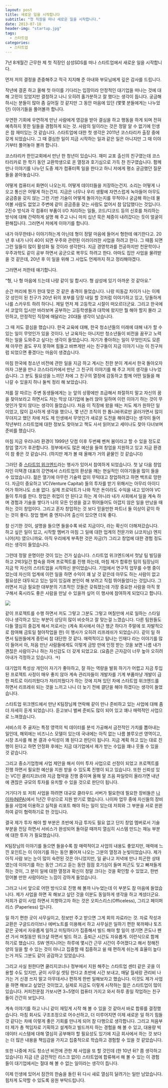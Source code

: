 ```yaml
---
layout: post
title: 새로운 일을 시작합니다
subtitle: "첫 직장을 떠나 새로운 일을 시작합니다."
date: 2013-07-18
header-img: "startup.jpg"
tags:
  - 스타트업
categories:
  - 스타트업
---
```


7년 8개월간 근무한 제 첫 직장인 삼성SDS를 떠나 스타트업에서 새로운 일을 시작합니다.

먼저 저의 결정을 존중해주고 적극 지지해 준 아내와 부모님에게 깊은 감사를 드립니다.

작년에 결혼 하고 올해 첫 아이를 기다리는 입장이라 안정적인 대기업을 떠나는 것에 대해 고민이 있었지만 결정하고 나니 오히려 홀가분하고 잘 했다는 생각이 듭니다. 궁금해 하시는 분들이 많아 좀 길어질 것 같지만 그 동안 마음에 있던 (몇몇 분들에게는 나누었던) 이야기들을 풀어볼까 합니다.

우연한 기회에 우연하게 만난 사람에게 영감을 받아 결심을 하고 행동을 하게 되며 전혀 예측하지 못한 일들을 경험하게 되는 것. 사람의 일이라는 것은 정말 알 수 없기에 인생은 참 재미있는 것 같습니다. 스타트업에 대한 첫 생각은 2011년 코스타리카 출장 중에 갖게 되었습니다. 그 때 결심한 일이 지금 시작하는 일과 같은 일은 아니지만 그 때 이야기부터 풀어놓아 볼까 합니다.


코스타리카 한인교회에서 만난 한 청년이 있습니다. 재미 교포 출신의 친구였는데 코스타리카로 한 학기 동안 교환학생으로 온 열정과 호기심으로 가득 찬 친구였습니다. 함께 만나 이야기를 나누던 도중 제가 컴퓨터쪽 일을 한다고 하니 저에게 평소 궁금했던 질문들을 쏟아놓습니다.

어떻게 컴퓨터서 화면이 나오는지. 어떻게 데이터들을 저장하는건지. 소리는 어떻게 나오고 통신은 어떻게 하는건지. 지금은 너무나 우리 생활에 자연스럽게 녹아들어 아무도 궁금증을 갖지 않는 그런 기반 기술이 어떻게 돌아가는지를 무척이나 궁금해 하는데 물어볼 사람도 없었고 주변에 같이 궁금증을 갖는 사람도 없어서 참 답답했다는 것입니다. 2진수 방식과 각 컴퓨터 부품이 I/O 처리하는 일들, 코드/디코드 등의 신호를 처리하는 방식에 대해 간략하게 설명 해 주고 나니 마치 십년 묵은 체증이 내려갔다는 듯이 얼굴이 환해집니다. 그러면서 저에게 이야기를 합니다.

내가 아무한테나 이야기하는게 아닌데 형이 정말 마음에 들어서 형한테 얘기한다고. 20년 후 내가 나이 40이 되면 우주와 관련된 이러이러한 사업을 하려고 한다. 그 때쯤 되면 그런 일들이 많이 활성화 될 것이라 생각한다. 지금 경영학과를 전공하지만 천문학이나 우주과학도 같이 공부 하면서 공군으로 복무도 하려고 한다. 아마도 집안 사업을 물려받을 것 같은데, 20년 후 이 일을 위해 그 사업도 언제까지 하고 정리해야겠다.

그러면서 저한테 얘기합니다.

“형, 나 형 마음에 드는데 나랑 같이 일 합시다. 형 삼성에 있기 아까운 것 같아요.”

순간 머리에 뭔가 한대 맞은 것 같은 충격이 들었습니다. 나랑 띠동갑 차이가 나는 이제 갓 성인이 된 친구가 20년 뒤의 포부를 당장 내일 할 것처럼 이야기하고 있고, 당돌하게 나를 스카우트 하려 하다니. 제일 먼저 제 고등학교 시절이 떠오르더군요. 그리고 한국에서 코앞의 입시만 바라보며 공부하는 고등학생들과 대학에 왔지만 뭘 해야 할지 몰라 고민하고, 안정적인 직장에 매달리는 20대들 생각이 났습니다.

그 때 저도 결심을 했습니다. 한국 교육에 대해, 한국 청소년들의 미래에 대해 내가 할 수 있는 일이 무엇인가 있을 것이다. 난 교육자는 아니지만 청소년들이 비전을 꿈꾸고 노력하는 일을 도와주고 싶다는 생각이 들었습니다. 자기가 좋아하는 일이 무엇인지도 모른 채 아무런 꿈도 꾸지 못하며 힘들고 바쁘게만 사는 친구들이 지금 이야기 나눈 이 친구처럼 되었으면 좋겠다는 마음이 생겼습니다.

마침 한국에 청소년 비전에 관한 일을 지금 하고 계시는 친한 분이 계셔서 한국 돌아오자 마자 그분을 만나 코스타리카에서 만난 그 친구의 이야기를 해 주고 저의 생각을 나누었습니다. 그 분도 필요성을 느끼던 차에 그 친구의 열정에 감동하고 함께 어떤 일들을 해 나갈 수 있을지 하나 둘씩 정리 해 보았습니다.

저를 잘 따르는 주변 동생들에게는 눈 앞의 상황에만 조급해서 좌절하지 말고 자신의 꿈을 찾아보라고 하면서도 저는 막상 대기업에 눌러 앉아 일하며 이런 이야기 하는 것이 무엇인가 맞지 않다는 생각이 들었습니다. 처음 이 직장에 왔을 때는 저도 제가 원하던 일이었고, 많이 감사하게 생각을 했으나, 몇 년간 조직의 한 톱니바퀴로만 굴러가면서 많이 무뎌지고 했던 차에 저도 제 인생에서 무엇인가 새로운 도전을 해야겠다는 생각이 들어 작년부터 스타트업에 대한 정보도 찾아보고 책도 사서 읽어보고 세미나도 찾아 다녀보며 준비를 했습니다.

마침 지금 우리나라 환경이 1999년 닷컴 이후 두번째 벤쳐 붐이라고 할 수 있을 정도로 창업 열기가 후끈합니다. 정부에서도 많은 예산을 들여 창업을 지원하고 있고 지금 환경이 참 좋은 것 같습니다. (하지만 제가 볼 때 올해가 거의 끝물인 것 같습니다)

그러던 중 [스타트업 위크엔드](http://appcenter.kr/archives/2824)라는 행사가 있어서 참여하게 되었습니다. 첫 날 다음 창업자인 이택경 대표의 강연에서 스타트업의 환상을 깨는 현실적인 이야기들을 많이 들을 수 있었습니다. 젊은 열기에 아무런 기술력 없이 무턱대고 창업하려고 하면 백프로 망한다. 자금이 중요하고 VC(Venture Capital) 들의 투자를 받기 위해서는 아무리 아이디어가 뛰어나도 소용 없다. 실제 프로덕트가 나와 작은 돈이라도 수익을 내고 있어야 VC 들이 투자를 한다. 창업은 취업이 안 된다고 하는 게 아니라 내가 사회에서 일을 계속 하며 경험과 기술을 쌓다가 나의 모든 인생을 걸고 뛰어들어도 아깝지 않은 일을 만났을 때 하는 것이 창업이다. 그리고 혼자 창업하는 것 보다 믿을만한 파트너 둘 이상이 같이 하는 것이 좋다. 창업 멤버 중 엔지니어 출신이 있으면 더욱 좋다.

참 신기한 것이, 설명을 들으면 들을수록 바로 지금이다, 라는 확신이 더해져갔습니다. 하고 싶은 일이 있고, 시작할 멤버가 마침 그 일에 대한 업계의 전문가와 (J코치님) 엔지니어(저) 였으니까요. 아직 우리에게 부족한 것은 자금(?) 그리고 창업에 대한 경험 정도라는 생각이 들었습니다.

그런데 정말 운명이란 것이 있는 건가 싶습니다. 스타트업 위크엔드에서 첫날 팀 빌딩을 하고 2박3일간 합숙을 하며 프로젝트를 진행 하는데, 마침 제가 합류한 팀의 팀장님이 지금 막 자신의 스타트업을 시작하신 분이었습니다. 기업에서 연구직 업무를 수행 중이었는데 자신의 업계에 이런 일을 하면 수익이 꽤 날 것 같은데 아무도 하는 사람이 없고 필요성은 대두되고 있는 일이 있길래 본인이 해 보려고 직접 뛰어들었다는 것입니다. 그러면서 지금 필요한 대부분의 기초적인 것들은 갖춰졌는데 가장 중요한 사람을 아직 못 구해서 혹시라도 좋은 사람을 만날 수 있을까 싶어 이 행사에 참여하게 되었다고 합니다.

![](startup_weekend.jpg)

같이 프로젝트를 수행 하면서 저도 그렇고 그분도 그렇고 며칠만에 서로 일하는 스타일이나 생각하고 있는 부분이 상당히 많이 비슷하고 잘 맞는걸 느꼈습니다. 다른 팀원들도 다들 열심히 즐겁게 해서 저로서는 (계속 회사에서 야근 행군 하다가 주말에 또 자발적으로 참여해 금토일 철야작업을 한) 이 행사가 오히려 리프레쉬가 되었습니다. 같이 일 하면서 팀원들에게 종민씨 참 대단한 것 같다. 매력적이고 탐나는 인재다 라는 이야기를 많이 들어서 아, 처음 만난 사람들에게도 이렇게 금방 만에 인정 받는 것을 보면 나름 내가 괜찮은 사람이구나 하는 자신감도 더 갖게 되었고요. (요즘은 근자감이 너무 높아 오히려 아내가 걱정하고 있습니다. ㅋ)

대기업의 특성상 개인이 자기가 좋아하고, 잘 하는 역량을 발휘 하기가 어렵고 지금 투입된 프로젝트 사정이 매우 좋지 않아 계속 관리자들이 개발자를 기계 부품마냥 개발이 급한 파트로 이리끼웠다가 저리끼웠다가 하는 것에 지쳐 있던 차에 스타트업 위크엔드를 하면서 리프레쉬 되는 것을 느끼고 나니 더 늦기 전에 결단을 해야 하겠다는 생각이 들었습니다.

스타트업 위크엔드에서 만난 K팀장님께 연락해 같이 만나 준비하고 있는 사업에 대해 좀 더 자세히 듣게 되었습니다. 듣고보니 벌써 준비도 많이 되어 있고 꽤나 매력적인 사업으로 느껴졌습니다.

서비스의 주 골자는 특정 영역의 빅 데이터를 분석 가공해서 금전적인 가치를 뽑아내는 일인데, 해외에는 비즈니스 모델이 있는데 국내에는 아직 없는 나름 블루오션 영역이고, 시장 조사를 해 본 결과 수익성이 꽤 된다고 판단이 됩니다. 지금 계획 하고 있는 대로 진행이 된다고 하면 안정화 후에는 지금 대기업에서 제가 받는 수입을 꽤나 웃돌 수 있을 것 같습니다.

그리고 중소기업청에 사업 제안을 해서 이미 투자 사업으로 선정이 되었고 프로젝트를 진행 하면서 필요한 예산을 지원 받을 수 있도록 진행이 되고 있습니다. 또한 신뢰성 있는 VC인 쿨리지코너와 지금 협약을 진행 중이며 올해 말 즈음 파일럿이 올라가면 내년에 괜찮은 규모의 투자를 유치할 수 있을 것으로 판단이 됩니다.

거기다가 또 저희 사업을 하려면 대규모 클라우드 서버가 필요한데 필요한 장비들은 [나이파(NIPA)](http://www.nipa.kr/main.it)에서 1년간 무상으로 지원 받기로 했습니다. 나이파 업무 중에 자신들의 장비들을 사업에 이용하고 실적을 리포트 해야 하는 일이 있는데 저희와 그 부분을 서로 윈윈 하여 같이 협력하기로 한 것입니다.

결국 제가 투자 해야 할 부분은 초반에 자금 투자도 필요 없고 단지 창업 멤버로서 기술 부분을 전담 하면서 서비스가 완성되어 돌아갈 때까지 열심히 시스템 만드는 재능 부분에 대한 투자 가 필요했습니다.

K팀장님의 이야기를 들으면 들을수록 참 매력적이고 사업의 내용도 좋았지만, 매력에 느낀 포인트는 이 이야기를 하는 동안 뿜어져 나오는 그분의 열정과 눈빛이었습니다. 제가 아직 사람 보는 눈이 많이 숙련된 것은 아니었지만, 일 끝나고 저녁에 만나 피곤한 상태였는데 이야기를 하는 동안 그리고 듣는 동안 점점 호기심이 들며 피곤도 잊고 빠져들게 하는 것이, 그 분이 일에 대한 열정과 확신이 정말 크다는 것을 확인할 수 있었고, 한번 믿어볼 만한 사람이라는 느낌이 강하게 들었습니다.

그러고 나서 앞으로 어떤 방식으로 진행 해 볼까 나누었는데 이 부분도 참 마음에 들었습니다. 제가 사업을 하면 꼭 해보고 싶던 것을 이분도 동일하게 생각을 하고 계셨더군요. 저희가 같이 사업 하면서 지향하고자 하는 것은 오피스리스(Officeless), 그리고 페이퍼리스 (Paperless) 입니다.

일 하기 편한 곳이 사무실이고, 정보만 주고 받으면 그게 회의 자료라는 것. 자료 작성과 교환은 구글드라이브나 에버노트를 이용해서 하고 사무실은 일하기 편한 북까페나 토즈 같은 곳에서 자유롭게 일하고 미팅하다가 집중해서 빌드 해야 할 일이 생기면 콘도나 펜션 가서 며칠동안 워크샾 하면서 빌드 하고. 출퇴근 시간도 자유롭게. 이런식으로 함께 하기로 했습니다. SW 엔지니어는 하루에 몇시간 근무 시간이 주어졌다고 해서 정해진 양의 일을 할 수 있는 것이 아니고 집중할 때 집중하고 쉴 때 편하게 쉬는게 효율이 높다는거 저도 그분도 같이 공감하고 있었습니다.

그리고 사실 원한다면 쿨리지코너나 정부에서 지원 해주는 스타트업 센터 같은 곳을 이용할 수도 있지만, 굳이 사무실 셋팅 한다고 초반에 시간 보내고, 매달 월세랑 관리비 나가는 거 신경 쓰지 말고 아무데서나 편하게 한번 일해보자고 했습니다. 이것도 제가 사업을 하면 해보고 싶었던 것이었고, 실제로 지금도 이렇게 시작하는 젊은 스타트업이 많이 있습니다. 커피전문점 가보시면 3~5명이 컴퓨터 가지고 와서 하루 종일 작업하는 친구들이 간간히 보입니다.

계속 이야기를 하고 나니 같이 재밌게 시작 해 볼 수 있을 것 같아서 바로 합류를 결정했습니다. 마침 회사도 구조조정으로 어수선하고, 더 미루어지면 이제 새로운 일 하기 힘들 것 같다는 차에 이렇게 좋은 기회를 만나게 되어 참 다행으로 생각합니다. 그리고 처음부터 제가 총 책임자로 기획하고 설계하고 빌드까지 하는 경험을 해 볼 수 있고, 대용량 빅데이터 시스템에 대해 열심히 공부해야 할 필요성도 있기에 지금 회사에서 하는 것 보다는 더 많은 내용을 책임감을 가지고 집중적으로 학습하고 경험할 수 있을 것 같았습니다.

또한 나중에 저도 청소년 비전에 관한 제 사업을 또 할 것인데 (한 10년 뒤? 쯤 생각하고 있습니다) 지금 (큰 금전적인 리스크 없이) 스타트업에 합류해서 해 볼 수 있는 이 경험들이 대기업에서는 절대 해 볼 수 없는 일이라는 생각이 듭니다.

이제 인생에 있어서 잠깐의 한숨을 돌린 뒤 다시 새로 열심히 달려가는 일만 남았습니다. 힘차게 도약할 수 있도록 응원 부탁드립니다.